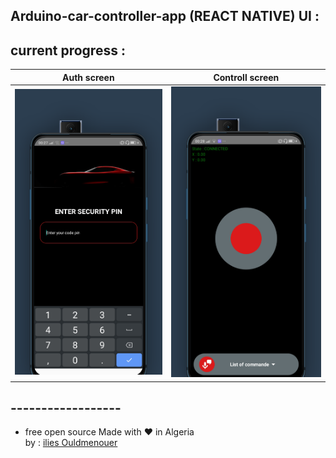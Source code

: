 ## Arduino-car-controller-app (REACT NATIVE) UI :

## current progress :

|        Auth screen        |        Controll screen        |
| :-----------------------: | :---------------------------: |
| ![](screenShots/auth.png) | ![](screenShots/controll.png) |

## ------------------

- free open source Made with ❤ in Algeria  
  by : <a href= 'https://www.linkedin.com/in/ilies-ould-menouer-6a02111a2/' >ilies Ouldmenouer</a>

